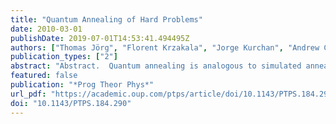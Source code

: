 ```yaml
---
title: "Quantum Annealing of Hard Problems"
date: 2010-03-01
publishDate: 2019-07-01T14:53:41.494495Z
authors: ["Thomas Jörg", "Florent Krzakala", "Jorge Kurchan", "Andrew Colin Maggs"]
publication_types: ["2"]
abstract: "Abstract.  Quantum annealing is analogous to simulated annealing with a tunneling mechanism substituting for thermal activation. Its performance has been tested"
featured: false
publication: "*Prog Theor Phys*"
url_pdf: "https://academic.oup.com/ptps/article/doi/10.1143/PTPS.184.290/1855701"
doi: "10.1143/PTPS.184.290"
---
```



